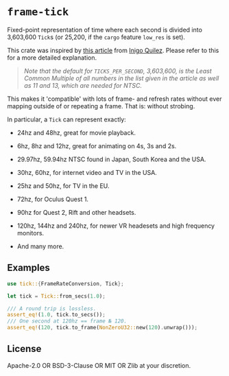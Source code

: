 # `frame-tick`

<!-- cargo-rdme start -->

Fixed-point representation of time where each second is divided into
3,603,600 `Tick`s (or 25,200, if the `cargo` feature `low_res` is set).

This crate was inspired by [this article](https://iquilezles.org/articles/ticks/)
from [Inigo Quilez](https://iquilezles.org/). Please refer to this for a
more detailed explanation.

> _Note that the default for `TICKS_PER_SECOND`, 3,603,600, is the Least
> Common Multiple of all numbers in the list given in the article as well as
> 11 and 13, which are needed for NTSC._

This makes it 'compatible' with lots of frame- and refresh rates without
ever mapping outside of or repeating a frame. That is: without strobing.

In particular, a `Tick` can represent exactly:

- 24hz and 48hz, great for movie playback.

- 6hz, 8hz and 12hz, great for animating on 4s, 3s and 2s.

- 29.97hz, 59.94hz NTSC found in Japan, South Korea and the USA.

- 30hz, 60hz, for internet video and TV in the USA.

- 25hz and 50hz, for TV in the EU.

- 72hz, for Oculus Quest 1.

- 90hz for Quest 2, Rift and other headsets.

- 120hz, 144hz and 240hz, for newer VR headesets and high frequency
  monitors.

- And many more.

## Examples

```rust
use tick::{FrameRateConversion, Tick};

let tick = Tick::from_secs(1.0);

/// A round trip is lossless.
assert_eq!(1.0, tick.to_secs());
/// One second at 120hz == frame № 120.
assert_eq!(120, tick.to_frame(NonZeroU32::new(120).unwrap()));
```

<!-- cargo-rdme end -->

## License

Apache-2.0 OR BSD-3-Clause OR MIT OR Zlib at your discretion.
